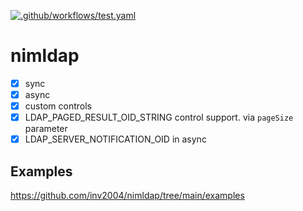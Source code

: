 [![.github/workflows/test.yaml](https://github.com/inv2004/nimldap/actions/workflows/test.yaml/badge.svg)](https://github.com/inv2004/nimldap/actions/workflows/test.yaml)
# nimldap

- [x] sync
- [x] async
- [x] custom controls
- [x] LDAP_PAGED_RESULT_OID_STRING control support. via ```pageSize``` parameter
- [x] LDAP_SERVER_NOTIFICATION_OID in async

## Examples
https://github.com/inv2004/nimldap/tree/main/examples
